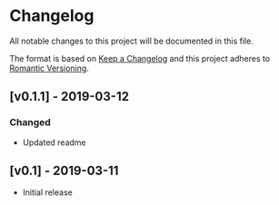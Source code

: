 # Changelog

All notable changes to this project will be documented in this file.

The format is based on [Keep a Changelog](http://keepachangelog.com/en/1.0.0/)
and this project adheres to [Romantic Versioning](http://dafoster.net/articles/2015/03/14/semantic-versioning-vs-romantic-versioning/).


## [v0.1.1] - 2019-03-12
### Changed
- Updated readme


## [v0.1] - 2019-03-11
- Initial release